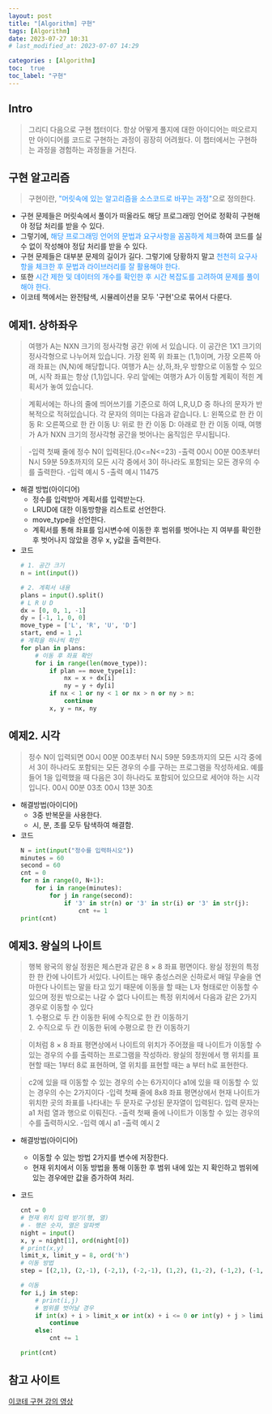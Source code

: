 ```yaml
---
layout: post
title: "[Algorithm] 구현"
tags: [Algorithm]
date: 2023-07-27 10:31
# last_modified_at: 2023-07-07 14:29

categories : [Algorithm]
toc:  true
toc_label: "구현"
---
```


## Intro
> 그리디 다음으로 구현 챕터이다. 항상 어떻게 풀지에 대한 아이디어는 떠오르지만 아이디어를 코드로 구현하는 과정이 굉장히 어려웠다. 이 챕터에서는 구현하는 과정을 경험하는 과정들을 거친다.

## 구현 알고리즘
> 구현이란, <span style ="color:#1E90FF">"머릿속에 있는 알고리즘을 소스코드로 바꾸는 과정"</span>으로 정의한다.

- 구현 문제들은 머릿속에서 풀이가 떠올라도 해당 프로그래밍 언어로 정확히 구현해야 정답 처리를 받을 수 있다.
- 그렇기에, <span style ="color:#1E90FF">해당 프로그래밍 언어의 문법과 요구사항을 꼼꼼하게 체크</span>하여 코드를 실수 없이 작성해야 정답 처리를 받을 수 있다.
- 구현 문제들은 대부분 문제의 길이가 길다. 그렇기에 당황하지 말고 <span style ="color:#1E90FF">천천히 요구사항을 체크한 후 문법과 라이브러리를 잘 활용해야 한다.</span>
- 또한 <span style ="color:#1E90FF"> 시간 제한 및 데이터의 개수를 확인한 후 시간 복잡도를 고려하여 문제를 풀이해야 한다.</span>
- 이코테 책에서는 완전탐색, 시뮬레이션을 모두 '구현'으로 묶어서 다룬다.

## 예제1. 상하좌우
> 여행가 A는 NXN 크기의 정사각형 공간 위에 서 있습니다. 이 공간은 1X1 크기의 정사각형으로 나누어져 있습니다. 가장 왼쪽 위 좌표는 (1,1)이며, 가장 오른쪽 아래 좌표는 (N,N)에 해당합니다. 여행가 A는 상,하,좌,우 방향으로 이동할 수 있으며, 시작 좌표는 항상 (1,1)입니다. 우리 앞에는 여행가 A가 이동할 계획이 적힌 계획서가 놓여 있습니다.

> 계획서에는 하나의 줄에 띄어쓰기를 기준으로 하여 L,R,U,D 중 하나의 문자가 반복적으로 적혀있습니다. 각 문자의 의미는 다음과 같습니다.
L: 왼쪽으로 한 칸 이동
R: 오른쪽으로 한 칸 이동
U: 위로 한 칸 이동
D: 아래로 한 칸 이동
이때, 여행가 A가 NXN 크기의 정사각형 공간을 벗어나는 움직임은 무시됩니다.

> -입력
첫째 줄에 정수 N이 입력된다.(0<=N<=23)
-출력
00시 00분 00초부터 N시 59분 59초까지의 모든 시각 중에서 3이 하나라도 포함되는 모든 경우의 수를 출력한다.
-입력 예시
5
-출력 예시
11475


- 해결 방법(아이디어)
  - 정수를 입력받아 계획서를 입력받는다.
  - LRUD에 대한 이동방향을 리스트로 선언한다.
  - move_type을 선언한다.
  - 계획서를 통해 좌표를 임시변수에 이동한 후 범위를 벗어나는 지 여부를 확인한 후 벗어나지 않았을 경우 x, y값을 출력한다.
- 코드
  ```python
  # 1. 공간 크기
  n = int(input())

  # 2. 계획서 내용
  plans = input().split()
  # L R U D
  dx = [0, 0, 1, -1]
  dy = [-1, 1, 0, 0]
  move_type = ['L', 'R', 'U', 'D']
  start, end = 1 ,1
  # 계획을 하나씩 확인
  for plan in plans:
      # 이동 후 좌표 확인
      for i in range(len(move_type)):
          if plan == move_type[i]:
              nx = x + dx[i]
              ny = y + dy[i]
          if nx < 1 or ny < 1 or nx > n or ny > n:
              continue
          x, y = nx, ny
  ```


## 예제2. 시각
> 정수 N이 입력되면 00시 00분 00초부터 N시 59분 59초까지의 모든 시각 중에서 3이 하나라도 포함되는 모든 경우의 수를 구하는 프로그램을 작성하세요. 예를 들어 1을 입력했을 때 다음은 3이 하나라도 포함되어 있으므로 세어야 하는 시각입니다.
00시 00분 03초
00시 13분 30초



- 해결방법(아이디어)
  - 3중 반복문을 사용한다.
  - 시, 분, 초를 모두 탐색하여 해결함.
- 코드
  ```python
  N = int(input("정수를 입력하시오"))
  minutes = 60
  second = 60
  cnt = 0
  for n in range(0, N+1):
      for i in range(minutes):
          for j in range(second):
              if '3' in str(n) or '3' in str(i) or '3' in str(j):
                  cnt += 1
  print(cnt)
  ```

## 예제3. 왕실의 나이트
> 행복 왕국의 왕실 정원은 체스판과 같은 8 × 8 좌표 평면이다. 왕실 정원의 특정한 한 칸에 나이트가 서있다.
나이트는 매우 충성스러운 신하로서 매일 무술을 연마한다
나이트는 말을 타고 있기 때문에 이동을 할 때는 L자 형태로만 이동할 수 있으며 정원 밖으로는 나갈 수 없다
나이트는 특정 위치에서 다음과 같은 2가지 경우로 이동할 수 있다 <br>1. 수평으로 두 칸 이동한 뒤에 수직으로 한 칸 이동하기 <br>2. 수직으로 두 칸 이동한 뒤에 수평으로 한 칸 이동하기

>이처럼 8 × 8 좌표 평면상에서 나이트의 위치가 주어졌을 때 나이트가 이동할 수 있는 경우의 수를 출력하는
프로그램을 작성하라. 왕실의 정원에서 행 위치를 표현할 때는 1부터 8로 표현하며, 열 위치를 표현할 때는
a 부터 h로 표현한다.

>c2에 있을 때 이동할 수 있는 경우의 수는 6가지이다
a1에 있을 때 이동할 수 있는 경우의 수는 2가지이다
-입력
첫째 줄에 8x8 좌표 평면상에서 현재 나이트가 위치한 곳의 좌표를 나타내는 두 문자로 구성된 문자열이 입력된다. 입력 문자는 a1 처럼 열과 행으로 이뤄진다.
-출력
첫째 줄에 나이트가 이동할 수 있는 경우의 수를 출력하시오.
-입력 예시
a1
-출력 예시
2

- 해결방법(아이디어)
  - 이동할 수 있는 방법 2가지를 변수에 저장한다.
  - 현재 위치에서 이동 방법을 통해 이동한 후 범위 내에 있는 지 확인하고 범위에 있는 경우에만 값을 증가하여 처리.

- 코드
  ```python
  cnt = 0
  # 현재 위치 입력 받기(행, 열)
  # - 행은 숫자, 열은 알파벳
  night = input()
  x, y = night[1], ord(night[0])
  # print(x,y)
  limit_x, limit_y = 8, ord('h')
  # 이동 방법
  step = [(2,1), (2,-1), (-2,1), (-2,-1), (1,2), (1,-2), (-1,2), (-1,-2)]

  # 이동
  for i,j in step:
      # print(i,j)
      # 범위를 벗어날 경우
      if int(x) + i > limit_x or int(x) + i <= 0 or int(y) + j > limit_y or int(y) + j <= 0:
          continue
      else:
          cnt += 1

  print(cnt)
  ```






## 참고 사이트
[이코테 구현 강의 영상](https://www.youtube.com/watch?v=2zjoKjt97vQ&t=2717s)<br>


